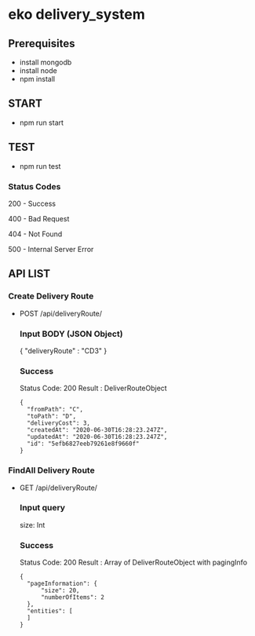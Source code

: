 # eko delivery_system

## Prerequisites

- install mongodb 
- install node 
- npm install

## START
- npm run start

## TEST
- npm run test

### Status Codes
200 - Success

400 - Bad Request

404 - Not Found

500 - Internal Server Error

## API LIST
### Create Delivery Route
- POST /api/deliveryRoute/
  
  ### Input BODY (JSON Object)
  { "deliveryRoute" : "CD3" }

  ### Success
  Status Code: 200
  Result : DeliverRouteObject
  ```
  {
    "fromPath": "C",
    "toPath": "D",
    "deliveryCost": 3,
    "createdAt": "2020-06-30T16:28:23.247Z",
    "updatedAt": "2020-06-30T16:28:23.247Z",
    "id": "5efb6827eeb79261e8f9660f"
  }
  ```

### FindAll Delivery Route
- GET /api/deliveryRoute/
  
  ### Input query
  size: Int

  ### Success
  Status Code: 200
  Result : Array of DeliverRouteObject with pagingInfo
  ```
  {
    "pageInformation": {
        "size": 20,
        "numberOfItems": 2
    },
    "entities": [
    ]
  }
  ```

